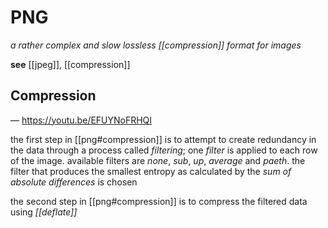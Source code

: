 # PNG

_a rather complex and slow lossless [[compression]] format for images_

**see** [[jpeg]], [[compression]]

## Compression

&mdash; <https://youtu.be/EFUYNoFRHQI>

the first step in [[png#compression]] is to attempt to create redundancy in the data through a process called _filtering_; one _filter_ is applied to each row of the image. available filters are _none_, _sub_, _up_, _average_ and _paeth_. the filter that produces the smallest entropy as calculated by the _sum of absolute differences_ is chosen

the second step in [[png#compression]] is to compress the filtered data using _[[deflate]]_
